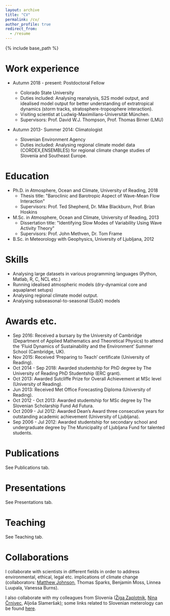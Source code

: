 ```yaml
---
layout: archive
title: "CV"
permalink: /cv/
author_profile: true
redirect_from:
  - /resume
---
```


{% include base_path %}

Work experience
======
* Autumn 2018 - present: Postdoctoral Fellow
  * Colorado State University
  * Duties included: Analysing reanalysis, S2S model output, and idealised model output for better understanding of extratropical dynamics (storm tracks, stratosphere-troposphere interaction). 
  * Visiting scientist at Ludwig-Maximilians-Universität München. 
  * Supervisors: Prof. David W.J. Thompson, Prof. Thomas Birner (LMU)
  
* Autumn 2013- Summer 2014: Climatologist
  * Slovenian Environment Agency
  * Duties included: Analysing regional climate model data (CORDEX,ENSEMBLES) for regional climate change studies of Slovenia and Southeast Europe.
  
Education
======
* Ph.D. in Atmosphere, Ocean and Climate, University of Reading, 2018
  * Thesis title: "Baroclinic and Barotropic Aspect of Wave-Mean Flow Interaction"
  * Supervisors: Prof. Ted Shepherd, Dr. Mike Blackburn, Prof. Brian Hoskins
* M.Sc. in Atmosphere, Ocean and Climate, University of Reading, 2013
  * Dissertation title: "Identifying Slow Modes of Variability Using Wave Activity Theory"
  * Supervisors: Prof. John Methven, Dr. Tom Frame
* B.Sc. in Meteorology with Geophysics, University of Ljubljana, 2012


Skills
======
* Analysing large datasets in various programming languages (Python, Matlab, R, C, NCL etc.)
* Running idealised atmospheric models (dry-dynamical core and aquaplanet setups)
* Analysing regional climate model output.
* Analysing subseasonal-to-seasonal (SubX) models

Awards etc.
======
* Sep 2016: Received a bursary by the University of Cambridge (Department of Applied Mathematics and Theoretical Physics) to attend the ‘Fluid Dynamics of Sustainability and the Environment’ Summer School (Cambridge, UK).
* Nov 2015: Received ‘Preparing to Teach’ certificate (University of Reading).
* Oct 2014 - Sep 2018: Awarded studentship for PhD degree by The University of Reading PhD Studentship (ERC grant).
* Oct 2013: Awarded Sutcliffe Prize for Overall Achievement at MSc level (University of Reading).
* Jun 2013: Received Met Office Forecasting Diploma (University of Reading).
* Oct 2012 - Oct 2013: Awarded studentship for MSc degree by The Slovenian Scholarship Fund Ad Futura.
* Oct 2009 - Jul 2012: Awarded Dean’s Award three consecutive years for outstanding academic achievement (University of Ljubljana).
* Sep 2006 - Jul 2012: Awarded studentship for secondary school and undergraduate degree by The Municipality of Ljubljana Fund for talented students.

Publications
======
  See Publications tab.
  
Presentations
======
  See Presentations tab.
  
Teaching
======
  See Teaching tab.
  
Collaborations
======
  I collaborate with scientists in different fields in order to address environmental, ethical, legal etc. implications of climate change (collaborators: <a href="https://chem.ku.dk/ansatte/alle/?pure=en/persons/81047">Matthew Johnson</a>, Thomas Sparks, Benjamin Moss, Linnea Luupala, Vanessa Burns).

  I also collaborate with my colleagues from Slovenia (<a href="https://zaplotnik.github.io">Žiga Zaplotnik</a>, <a href="https://ninacrnivec.github.io">Nina Črnivec</a>, Aljoša Slameršak); some links related to Slovenian meterology can be found <a href="https://ninacrnivec.github.io/meteoSI/">here</a>.





  
